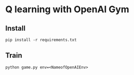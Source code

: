 # Q learning with OpenAI Gym

## Install
```
pip install -r requirements.txt
```

## Train
```
python game.py env=<NameofOpenAIEnv>
```
